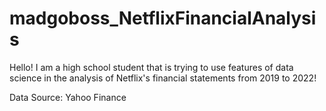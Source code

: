 # madgoboss_NetflixFinancialAnalysis

Hello! I am a high school student that is trying to use features of data science in the analysis of Netflix's financial statements from 2019 to 2022! 

Data Source: Yahoo Finance 
